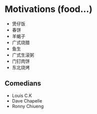 <h1>Motivations (food...) </h1>
<ul>
  <li> 煲仔饭
  <li> 春饼
  <li> 羊蝎子
  <li> 广式烧腊
  <li> 鱼生
  <li> 广式生滚粥
  <li> 门钉肉饼
  <li> 东北烧烤 
</ul>


## Comedians
- Louis C.K
- Dave Chapelle
- Ronny Chiueng
<!--stackedit_data:
eyJoaXN0b3J5IjpbLTEyMjExODgyMTddfQ==
-->